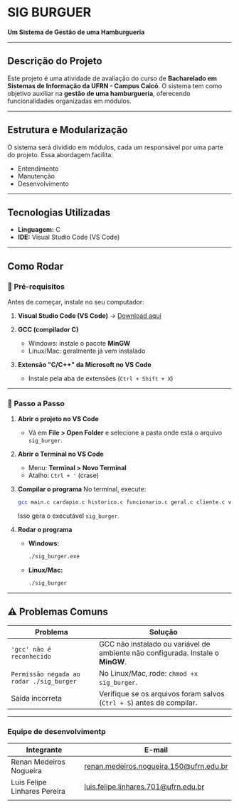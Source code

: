 
# SIG BURGUER

**Um Sistema de Gestão de uma Hamburgueria**

---

##  Descrição do Projeto

Este projeto é uma atividade de avaliação do curso de **Bacharelado em Sistemas de Informação da UFRN - Campus Caicó**.
O sistema tem como objetivo auxiliar na **gestão de uma hamburgueria**, oferecendo funcionalidades organizadas em módulos.

---

##  Estrutura e Modularização

O sistema será dividido em módulos, cada um responsável por uma parte do projeto.
Essa abordagem facilita:

* Entendimento
* Manutenção
* Desenvolvimento

---

##  Tecnologias Utilizadas

* **Linguagem:** C
* **IDE:** Visual Studio Code (VS Code)

---

##  Como Rodar

### 🔹 Pré-requisitos

Antes de começar, instale no seu computador:

1. **Visual Studio Code (VS Code)** → [Download aqui](https://code.visualstudio.com/)
2. **GCC (compilador C)**

   * Windows: instale o pacote **MinGW**
   * Linux/Mac: geralmente já vem instalado
3. **Extensão "C/C++" da Microsoft no VS Code**

   * Instale pela aba de extensões (`Ctrl + Shift + X`)

---

### 🔹 Passo a Passo

1. **Abrir o projeto no VS Code**

   * Vá em **File > Open Folder** e selecione a pasta onde está o arquivo `sig_burger`.

2. **Abrir o Terminal no VS Code**

   * Menu: **Terminal > Novo Terminal**
   * Atalho: `Ctrl + '` (crase)

3. **Compilar o programa**
   No terminal, execute:

   ```bash
   gcc main.c cardapio.c historico.c funcionario.c geral.c cliente.c validacoes.c -o sig_burger
   ```

   Isso gera o executável `sig_burger`.

4. **Rodar o programa**

   * **Windows:**

     ```bash
     ./sig_burger.exe
     ```

   * **Linux/Mac:**

     ```bash
     ./sig_burger
     ```

---

## ⚠ Problemas Comuns

| Problema                                 | Solução                                                                         |
| ---------------------------------------- | ------------------------------------------------------------------------------- |
| `'gcc' não é reconhecido`                | GCC não instalado ou variável de ambiente não configurada. Instale o **MinGW**. |
| `Permissão negada ao rodar ./sig_burger` | No Linux/Mac, rode: `chmod +x sig_burger`.                                      |
| Saída incorreta                          | Verifique se os arquivos foram salvos (`Ctrl + S`) antes de compilar.           |

---

### Equipe de desenvolvimentp

| Integrante                       | E-mail                                                                              |
| -------------------------------- | ----------------------------------------------------------------------------------- |
| Renan Medeiros Nogueira          | [renan.medeiros.nogueira.150@ufrn.edu.br](mailto:infobasicifrn2017marcusv@gmailcom) |
| Luis Felipe Linhares Pereira     | [luis.felipe.linhares.701@ufrn.edu.br](mailto:luis.felipe.linhares.701@ufrn.edu.br) |
|      | [](mailto:) |
